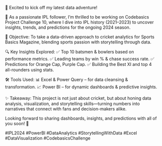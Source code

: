🚀 Excited to kick off my latest data adventure!

🏏 As a passionate IPL follower, I’m thrilled to be working on Codebasics Project Challenge 10, where I dive into IPL history (2021–2023) to uncover insights, trends, and predictions for the ongoing 2024 season.

🎯 Objective:
To take a data-driven approach to cricket analytics for Sports Basics Magazine, blending sports passion with storytelling through data.

🔍 Key Insights Explored:
✅ Top 10 batsmen & bowlers based on performance metrics.
✅ Leading teams by win % & chase success rate.
✅ Predictions for Orange Cap, Purple Cap.
✅ Building the Best XI and top 4 all-rounders using stats.

🛠 Tools Used:
📊 Excel & Power Query – for data cleansing & transformation.
📈 Power BI – for dynamic dashboards & predictive insights.

✨ Takeaway:
This project is not just about cricket, but about honing data analysis, visualization, and storytelling skills—turning numbers into narratives that connect with fans and decision-makers alike.

Looking forward to sharing dashboards, insights, and predictions with all of you soon! 🙌

#IPL2024 #PowerBI #DataAnalytics #StorytellingWithData #Excel #DataVisualization #CodebasicsChallenge

